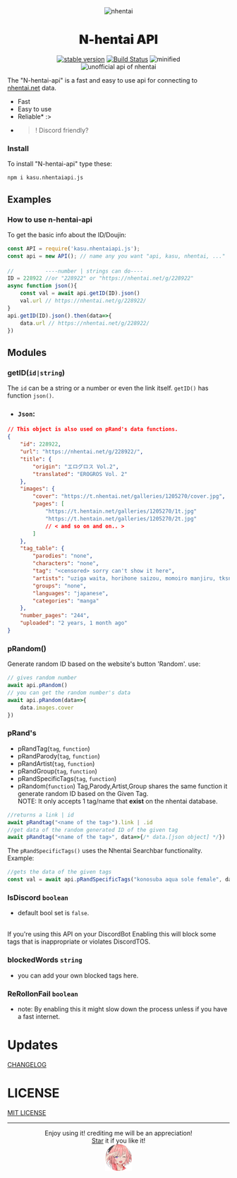 <div align="center">
<img src="https://i.redd.it/fkg9yip5yyl21.png" height="50" title="nhentai"/><h1 style="font-weight:1000">N-hentai API</h1>
<p>

[![stable version](https://img.shields.io/badge/stable%20version-3.0.1-brightgreen?style=for-the-badge)](https://npmjs.com/package/kasu.nhentaiapi.js)
[![Build Status](https://img.shields.io/travis/IchimakiKasura/kasu.nhentaiapi.js.svg?style=for-the-badge)](https://travis-ci.com/IchimakiKasura/kasu.nhentaiapi.js)
![minified](https://img.shields.io/badge/-minified%20-gray?style=for-the-badge "^3.0.0 versions are now already MINIFIED!")<br/>
<img src="https://img.shields.io/badge/-Astolfo--chan%20is%20very%20happy%20that%20you%20are%20well%20cultured%20to%20use%20this-ff1100?style=for-the-badge" title="unofficial api of nhentai"/>
</div>

The "N-hentai-api" is a fast and easy to use api for connecting to [nhentai.net]("https://nhentai.net/") data.
* Fast
* Easy to use
* Reliable* :>
* >! Discord friendly?
### Install
To install "N-hentai-api" type these:
```
npm i kasu.nhentaiapi.js
```
## Examples
### How to use n-hentai-api
To get the basic info about the ID/Doujin:

```js
const API = require('kasu.nhentaiapi.js');
const api = new API(); // name any you want "api, kasu, nhentai, ..." 

//          ----number | strings can do----
ID = 228922 //or "228922" or "https://nhentai.net/g/228922"
async function json(){
    const val = await api.getID(ID).json()
    val.url // https://nhentai.net/g/228922/
}
api.getID(ID).json().then(data=>{
    data.url // https://nhentai.net/g/228922/
})
```
## Modules
### getID(``id|string``)
The ``id`` can be a string or a number or even the link itself.
``getID()`` has function ``json()``.
- ### ``Json``:
```json
// This object is also used on pRand's data functions.
{
    "id": 228922,
    "url": "https://nhentai.net/g/228922/",
    "title": { 
        "origin": "エログロス Vol.2",
        "translated": "EROGROS Vol. 2"
    },
    "images": { 
        "cover": "https://t.nhentai.net/galleries/1205270/cover.jpg",
        "pages": [
            "https://t.hentain.net/galleries/1205270/1t.jpg"
            "https://t.hentain.net/galleries/1205270/2t.jpg"
            // < and so on and on.. >
        ]
    },
    "tag_table": {
        "parodies": "none",
        "characters": "none",
        "tag": "<censored> sorry can't show it here",
        "artists": "uziga waita, horihone saizou, momoiro manjiru, tksn, faith, zero punch, hayami kuro, ai7n, senmu",
        "groups": "none",
        "languages": "japanese",
        "categories": "manga"
    },
    "number_pages": "244",
    "uploaded": "2 years, 1 month ago"
}
```
### pRandom()
Generate random ID based on the website's button 'Random'.
use:
```js
// gives random number
await api.pRandom()
// you can get the random number's data
await api.pRandom(data=>{
    data.images.cover
})
```
### pRand's
* pRandTag(`tag`, `function`)
* pRandParody(`tag`, `function`)
* pRandArtist(`tag`, `function`)
* pRandGroup(`tag`, `function`)
* pRandSpecificTags(`tag`, `function`)
* pRandom(`function`)
Tag,Parody,Artist,Group shares the same function it generate random ID based on the Given Tag. <br/>
NOTE: It only accepts 1 tag/name that **exist** on the nhentai database.
```js
//returns a link | id
await pRandtag("<name of the tag>").link | .id
//get data of the random generated ID of the given tag
await pRandtag("<name of the tag>", data=>{/* data.[json object] */})
```
The ``pRandSpecificTags()`` uses the Nhentai Searchbar functionality.
Example:
```js
//gets the data of the given tags
const val = await api.pRandSpecificTags("konosuba aqua sole female", data=>{/* data.[json object] */})
```
### IsDiscord `boolean`
- default bool set is `false`.
<br/>
If you're using this API on your DiscordBot Enabling this will block some tags that is inappropriate or violates DiscordTOS.

### blockedWords `string`
- you can add your own blocked tags here.
### ReRollonFail `boolean`
- note: By enabling this it might slow down the process unless if you have a fast internet.
# Updates
[CHANGELOG](https://github.com/IchimakiKasura/kasu.nhentaiapi.js/blob/main/CHANGELOG.md)
# LICENSE 
[MIT LICENSE](https://github.com/IchimakiKasura/kasu.nhentaiapi.js/blob/main/README.md)
<hr>
<p align="center">
Enjoy using it! crediting me will be an appreciation!<br/>
<a href="https://github.com/IchimakiKasura/kasu.nhentaiapi.js" title="Star it!">Star</a> it if you like it!<br/>
<img src="https://raw.githubusercontent.com/IchimakiKasura/IchimakiKasura/main/astorufo.png" title="Created by Ichimaki" height="60"/>
